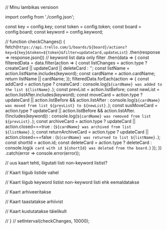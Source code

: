 // Minu lambikas versioon

import config from './config.json';

const key = config.key;
const token = config.token;
const board = config.board;
const keyword = config.keyword;

// function checkChanges() {
  fetch(`https://api.trello.com/1/boards/${board}/actions?key=${key}&token=${token}&filter=updateCard,updateList`)
    .then(response => response.json())
  // keyword list data only filter
    .then(data => {
      const filteredData = data.filter(action => {
        const listChanges = action.type ? createCard || updateCard || deleteCard : '';
        const listName = action.listName.includes(keyword);
        const cardName = action.cardName;
        return listName || cardName;
      });
      filteredData.forEach(action => {
        const addCard = action.type ? createCard : console.log(`${cardName} was added to the list ${listName}.`);
        const prevList = action.listBefore;
        const newList = action.listAfter.includes(keyword);
        const moveCard = action.type ? updateCard || action.listBefore && action.listAfter : console.log(`${cardName} was moved from list ${prevList} to ${newList}.`);
        const susMoveCard = action.type ? updateCard || action.listBefore && action.listAfter.(!includes(keyword)) : console.log(`${cardName} was removed from list ${prevList}.`);
        const archiveCard = action.type ? updateCard || action.closed===true : (`${cardName} was archived from list ${listName}.`);
        const returnArchiveCard = action.type ? updateCard || action.closed===false : (`${cardName} was returned to list ${listName}.`);
        const shortId = action.id;
        const deleteCard = action.type ? deleteCard : console.log(`A card with id ${shortId} was deleted from the board.`)
      });
    })
    .catch(error => console.error(error));

// uus kaart tehti, liigutati listi non-keyword listist?


// Kaart liigub listide vahel


// Kaart liigub keyword listist non-keyword listi ehk eemaldatakse


// Kaart arhiveeritakse


// Kaart taastatakse arhiivist


// Kaart kustutatakse täielikult

// }
// setInterval(checkChanges, 10000);